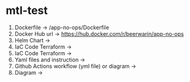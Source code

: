 # mtl-test

1. Dockerfile -> /app-no-ops/Dockerfile
2. Docker Hub url -> https://hub.docker.com/r/beerwarin/app-no-ops
3. Helm Chart ->
4. IaC Code Terraform ->
5. IaC Code Terraform ->
6. Yaml files and instruction ->
7. Github Actions workflow (yml file) or diagram -> 
8. Diagram -> 